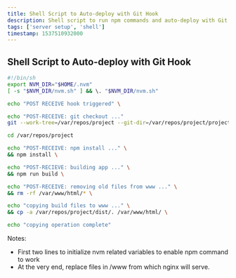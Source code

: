 ```yaml
---
title: Shell Script to Auto-deploy with Git Hook
description: Shell script to run npm commands and auto-deploy with Git Hook
tags: ['server setup', 'shell']
timestamp: 1537510932000
---
```


## Shell Script to Auto-deploy with Git Hook

```sh
#!/bin/sh
export NVM_DIR="$HOME/.nvm"
[ -s "$NVM_DIR/nvm.sh" ] && \. "$NVM_DIR/nvm.sh"

echo "POST RECEIVE hook triggered" \

echo "POST-RECEIVE: git checkout ..."
git --work-tree=/var/repos/project --git-dir=/var/repos/project/project.git checkout -f

cd /var/repos/project

echo "POST-RECEIVE: npm install ..." \
&& npm install \

echo "POST-RECIEVE: building app ..." \
&& npm run build \

echo "POST-RECEIVE: removing old files from www ..." \
&& rm -rf /var/www/html/* \

echo "copying build files to www ..." \
&& cp -a /var/repos/project/dist/. /var/www/html/ \

echo "copying operation complete"
```

Notes:
* First two lines to initialize nvm related variables to enable npm command to work
* At the very end, replace files in /www from which nginx will serve.
